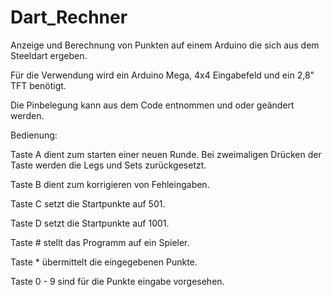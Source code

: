 # Dart_Rechner
Anzeige und Berechnung von Punkten auf einem Arduino die sich aus dem Steeldart ergeben.

Für die Verwendung wird ein Arduino Mega, 4x4 Eingabefeld und ein 2,8" TFT benötigt.

Die Pinbelegung kann aus dem Code entnommen und oder geändert werden.


Bedienung:

Taste A dient zum starten einer neuen Runde. Bei zweimaligen Drücken der Taste werden die Legs und Sets zurückgesetzt.

Taste B dient zum korrigieren von Fehleingaben.

Taste C setzt die Startpunkte auf 501.

Taste D setzt die Startpunkte auf 1001.

Taste # stellt das Programm auf ein Spieler.

Taste * übermittelt die eingegebenen Punkte.

Taste 0 - 9 sind für die Punkte eingabe vorgesehen.
